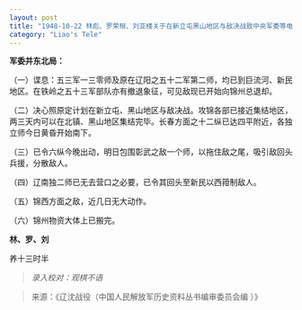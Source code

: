 ```yaml
---
layout: post
title: "1948-10-22 林彪、罗荣桓、刘亚楼关于在新立屯黑山地区与敌决战致中央军委等电"
category: "Liao's Tele"
---
```

**军委并东北局：**

（一）谍息：五三军一三零师及原在辽阳之五十二军第二师，均已到巨流河、新民地区。在铁岭之五十三军部队亦有撤退象征，可见敌现已开始向锦州总退却。

（二）决心照原定计划在新立屯、黑山地区与敌决战。攻锦各部已接近集结地区，两三天内可以在北镇、黑山地区集结完毕。长春方面之十二纵已达四平附近，各独立师今日黄昏开始南下。

（三）已令六纵今晚出动，明日包围彰武之敌一个师，以拖住敌之尾，吸引敌回头兵援，分散敌人。

（四）辽南独二师已无去营口之必要，已令其回头至新民以西箝制敌人。

（五）锦西方面之敌，近几日无大动作。

（六）锦州物资大体上已搬完。

**林、罗、刘**

养十三时半




> *录入校对：观棋不语*

> 来源：《辽沈战役（中国人民解放军历史资料丛书编审委员会编 ）》
